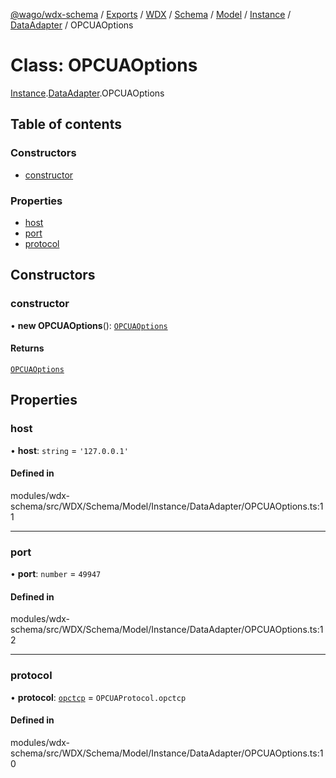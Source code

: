 [@wago/wdx-schema](../README.md) / [Exports](../modules.md) / [WDX](../modules/WDX.md) / [Schema](../modules/WDX.Schema.md) / [Model](../modules/WDX.Schema.Model.md) / [Instance](../modules/WDX.Schema.Model.Instance.md) / [DataAdapter](../modules/WDX.Schema.Model.Instance.DataAdapter.md) / OPCUAOptions

# Class: OPCUAOptions

[Instance](../modules/WDX.Schema.Model.Instance.md).[DataAdapter](../modules/WDX.Schema.Model.Instance.DataAdapter.md).OPCUAOptions

## Table of contents

### Constructors

- [constructor](WDX.Schema.Model.Instance.DataAdapter.OPCUAOptions.md#constructor)

### Properties

- [host](WDX.Schema.Model.Instance.DataAdapter.OPCUAOptions.md#host)
- [port](WDX.Schema.Model.Instance.DataAdapter.OPCUAOptions.md#port)
- [protocol](WDX.Schema.Model.Instance.DataAdapter.OPCUAOptions.md#protocol)

## Constructors

### constructor

• **new OPCUAOptions**(): [`OPCUAOptions`](WDX.Schema.Model.Instance.DataAdapter.OPCUAOptions.md)

#### Returns

[`OPCUAOptions`](WDX.Schema.Model.Instance.DataAdapter.OPCUAOptions.md)

## Properties

### host

• **host**: `string` = `'127.0.0.1'`

#### Defined in

modules/wdx-schema/src/WDX/Schema/Model/Instance/DataAdapter/OPCUAOptions.ts:11

___

### port

• **port**: `number` = `49947`

#### Defined in

modules/wdx-schema/src/WDX/Schema/Model/Instance/DataAdapter/OPCUAOptions.ts:12

___

### protocol

• **protocol**: [`opctcp`](../enums/WDX.Schema.Model.Instance.DataAdapter.OPCUAProtocol.md#opctcp) = `OPCUAProtocol.opctcp`

#### Defined in

modules/wdx-schema/src/WDX/Schema/Model/Instance/DataAdapter/OPCUAOptions.ts:10
